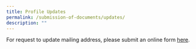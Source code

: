 ```yaml
---
title: Profile Updates
permalink: /submission-of-documents/updates/
description: ""
---
```

For request to update mailing address, please submit an online form [here](https://form.gov.sg/628f245debc1f7001234555d).